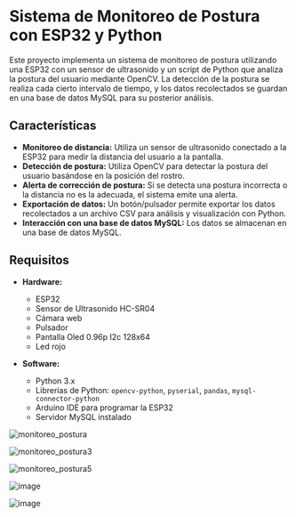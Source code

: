# Sistema de Monitoreo de Postura con ESP32 y Python

Este proyecto implementa un sistema de monitoreo de postura utilizando una ESP32 con un sensor de ultrasonido y un script de Python que analiza la postura del usuario mediante OpenCV. La detección de la postura se realiza cada cierto intervalo de tiempo, y los datos recolectados se guardan en una base de datos MySQL para su posterior análisis.

## Características

- **Monitoreo de distancia:** Utiliza un sensor de ultrasonido conectado a la ESP32 para medir la distancia del usuario a la pantalla.
- **Detección de postura:** Utiliza OpenCV para detectar la postura del usuario basándose en la posición del rostro.
- **Alerta de corrección de postura:** Si se detecta una postura incorrecta o la distancia no es la adecuada, el sistema emite una alerta.
- **Exportación de datos:** Un botón/pulsador permite exportar los datos recolectados a un archivo CSV para análisis y visualización con Python.
- **Interacción con una base de datos MySQL:** Los datos se almacenan en una base de datos MySQL.

## Requisitos

- **Hardware:**
  - ESP32
  - Sensor de Ultrasonido HC-SR04
  - Cámara web
  - Pulsador
  - Pantalla Oled 0.96p I2c 128x64
  - Led rojo

- **Software:**
  - Python 3.x
  - Librerías de Python: `opencv-python`, `pyserial`, `pandas`, `mysql-connector-python`
  - Arduino IDE para programar la ESP32
  - Servidor MySQL instalado

![monitoreo_postura](https://github.com/user-attachments/assets/cf3e27aa-dbb8-48d8-b08f-ce58a3e5ac89)

![monitoreo_postura3](https://github.com/user-attachments/assets/7f4ef0ec-9f5b-4b63-9fc1-c224e8386e6b)

![monitoreo_postura5](https://github.com/user-attachments/assets/dbc6faf7-ba9d-484e-bb2d-4f4923bec35b)

![image](https://github.com/user-attachments/assets/3dd8c36f-a5df-4716-9154-ab31701b15c9)

![image](https://github.com/user-attachments/assets/ac1f69a7-18dc-45be-a251-65bb0f0a16f7)


